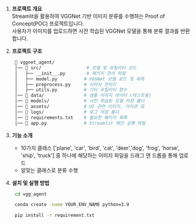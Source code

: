 1. **프로젝트 개요**  
   Streamlit을 활용하여 VGGNet 기반 이미지 분류를 수행하는 Proof of Concept(POC) 프로젝트입니다.  
사용자가 이미지를 업로드하면 사전 학습된 VGGNet 모델을 통해 분류 결과를 반환합니다.   

2. **프로젝트 구조**  
   ```bash
    📂 vggnet_agent/
    │── 📂 src/                 # 모델 및 유틸리티 코드
    │   ├── __init__.py        # 패키지 관리 파일
    │   ├── model.py          # VGGNet 모델 로드 및 예측
    │   ├── preprocess.py     # 이미지 전처리
    │   ├── utils.py          # 기타 유틸리티 함수
    │── 📂 data/               # 샘플 이미지 데이터 (테스트용)
    │── 📂 models/             # 사전 학습된 모델 저장 폴더
    │── 📂 assets/             # UI 관련 이미지, 아이콘 등
    │── 📂 logs/               # 로그 저장 폴더
    │── 📂 requirements.txt    # 필요한 패키지 목록
    │── 📂 app.py              # Streamlit 메인 실행 파일

   ``` 

3. **기능 소개**  
   - 10가지 클래스 ['plane', 'car', 'bird', 'cat', 'deer','dog', 'frog', 'horse', 'ship', 'truck'] 중 하나에 해당하는 이미지 파일을 드래그 앤 드롭을 통해 업로드
   - 알맞는 클래스로 분류 수행

4. **설치 및 실행 방법**  
   ```bash
    cd vgg_agent

    conda create -name YOUR_ENV_NAME python=3.9

    pip install -r requirement.txt
   ```